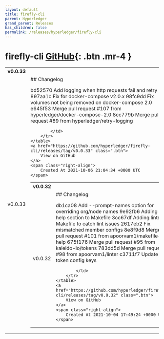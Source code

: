 ```yaml
---
layout: default
title: firefly-cli
parent: Hyperledger
grand_parent: Releases
has_children: false
permalink: /releases/hyperledger/firefly-cli
---
```


# firefly-cli <span class="fs-3 right-align">[GitHub](https://github.com/hyperledger/firefly-cli){: .btn .mr-4 }</span>


<div>
    <table>
        <tr>
            <td colspan="2">
                <b>
                    v0.0.33
                </b>
            </td>
        </tr>
        <tr>
            <td>
                <span class="chip">
                    v0.0.33
                </span>
            </td>
            <td>
                ## Changelog

bd52570 Add logging when http requests fail and retry
897aa1c Fix for docker-compose v2.0.x
98fc9dd Fix volumes not being removed on docker-compose 2.0
e645f53 Merge pull request #107 from hyperledger/docker-compose-2.0
8cc779b Merge pull request #89 from hyperledger/retry-logging


            </td>
        </tr>
    </table>
    <a href="https://github.com/hyperledger/firefly-cli/releases/tag/v0.0.33" class=".btn">
        View on GitHub
    </a>
    <span class="right-align">
        Created At 2021-10-06 21:04:34 +0000 UTC
    </span>
</div>

<div>
    <table>
        <tr>
            <td colspan="2">
                <b>
                    v0.0.32
                </b>
            </td>
        </tr>
        <tr>
            <td>
                <span class="chip">
                    v0.0.32
                </span>
            </td>
            <td>
                ## Changelog

db1ca08 Add --prompt-names option for overriding org/node names
9e92fb6 Adding help section to Makefile
3cc67df Adding linter in Makefile to catch lint issues
2617eb2 Fix mismatched member configs
8e8f9d8 Merge pull request #101 from apoorvam1/makefile-help
675f176 Merge pull request #95 from kaleido-io/tokens
783dd5d Merge pull request #98 from apoorvam1/linter
c3711f7 Update token config keys


            </td>
        </tr>
    </table>
    <a href="https://github.com/hyperledger/firefly-cli/releases/tag/v0.0.32" class=".btn">
        View on GitHub
    </a>
    <span class="right-align">
        Created At 2021-10-04 17:49:24 +0000 UTC
    </span>
</div>

